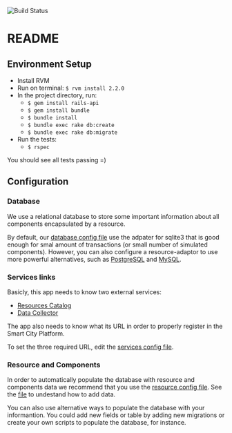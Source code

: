 ![Build Status](https://gitlab.com/smart-city-platform/resource-adaptor/badges/master/build.svg)

# README

## Environment Setup

* Install RVM
* Run on terminal: ```$ rvm install 2.2.0```
* In the project directory, run:
  * ```$ gem install rails-api```
  * ```$ gem install bundle```
  * ```$ bundle install```
  * ```$ bundle exec rake db:create```
  * ```$ bundle exec rake db:migrate```
* Run the tests:
  * ```$ rspec```

You should see all tests passing =)

## Configuration

### Database

We use a relational database to store some important information about all components encapsulated by a resource.

By default, our [database config file](config/database.yml) use the adpater for sqlite3 that is good enough for smal amount of transactions (or small number of simulated components). 
However, you can also configure a resource-adaptor to use more powerful alternatives, such as [PostgreSQL](https://www.digitalocean.com/community/tutorials/how-to-setup-ruby-on-rails-with-postgres) and
[MySQL](https://www.digitalocean.com/community/tutorials/how-to-use-mysql-with-your-ruby-on-rails-application-on-ubuntu-14-04).

### Services links

Basicly, this app needs to know two external services:
* [Resources Catalog](https://gitlab.com/smart-city-platform/resources-catalog)
* [Data Collector](https://gitlab.com/smart-city-platform/data_collector)

The app also needs to know what its URL in order to properly register in the Smart City Platform.

To set the three required URL, edit the [services config file](config/services.yml).

### Resource and Components

In order to automatically populate the database with resource and components data we recommend that you use the [resource config file](config/resource.yml). See the [file](config/resource.yml) to undestand how to add data.

You can also use alternative ways to populate the database with your informantion. You could add new fields or table by adding new migrations or create your own scripts to populate the database, for instance.
